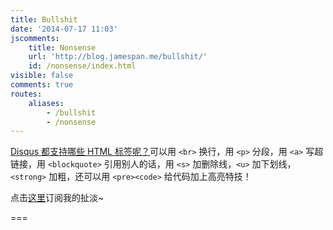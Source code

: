 ```yaml
---
title: Bullshit
date: '2014-07-17 11:03'
jscomments:
    title: Nonsense
    url: 'http://blog.jamespan.me/bullshit/'
    id: /nonsense/index.html
visible: false
comments: true
routes:
    aliases:
        - /bullshit
        - /nonsense
---
```


[Disqus 都支持哪些 HTML 标签呢？][1]可以用 `<br>` 换行，用 `<p>` 分段，用 `<a>` 写超链接，用 `<blockquote>` 引用别人的话，用 `<s>` 加删除线，`<u>` 加下划线，`<strong>` 加粗，还可以用 `<pre><code>` 给代码加上高亮特技！

点击[这里][2]订阅我的扯淡~

===

[1]: https://help.disqus.com/customer/portal/articles/466253-what-html-tags-are-allowed-within-comments-
[2]: https://jamespan.disqus.com/nonsense/latest.rss